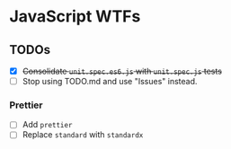 # JavaScript WTFs

## TODOs

- [x] ~~Consolidate `unit.spec.es6.js` with `unit.spec.js` tests~~
- [ ] Stop using TODO.md and use "Issues" instead.

### Prettier

- [ ] Add `prettier`
- [ ] Replace `standard` with `standardx`
